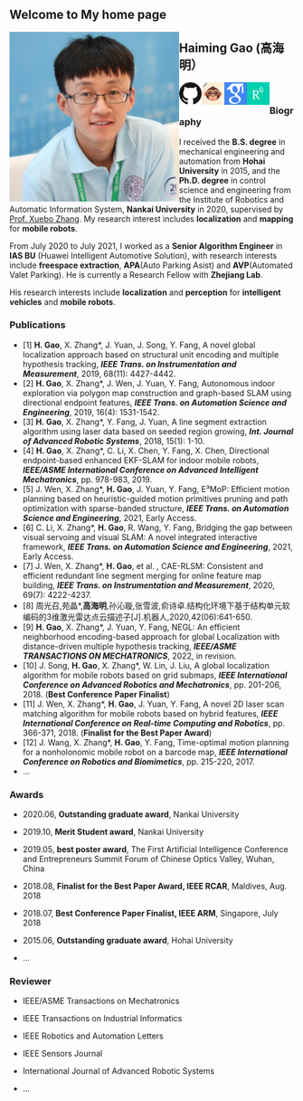 ## Welcome to My home page

<img src=".\pic\ghm.png" width = "300" height = "300" alt="ghm" align="left"/>

## Haiming Gao (高海明）

[<img src=".\pic\github.jpg" width = "40" height = "" alt="github" align="left"/>](http://github.com/ghm0819)[<img src=".\pic\csdn.jpg" width = "40" height = "" alt="csdn" align="left"/>](https://blog.csdn.net/qq_24893115)[<img src=".\pic\gs.png" width = "40" height = "" alt="scholar" align="left"/>](https://scholar.google.com.hk/citations?user=Vz_6DDwAAAAJ&hl=zh-CN&oi=ao)[<img src=".\pic\rg.png" width = "40" height = "" alt="research" align="left"/>](https://www.researchgate.net/profile/Haiming-Gao-2)

​    



###  Biography

I received the **B.S. degree** in mechanical engineering and automation from **Hohai University** in 2015, and the **Ph.D. degree** in control science and engineering from the Institute of Robotics and Automatic Information System, **Nankai University** in 2020, supervised by [Prof. Xuebo Zhang](https://ai.nankai.edu.cn/info/1033/3984.htm). My research interest includes **localization** and **mapping** for **mobile robots**.

From July 2020 to July 2021, I worked as a **Senior Algorithm Engineer** in **IAS BU** (Huawei Intelligent Automotive Solution), with research interests include **freespace extraction**, **APA**(Auto Parking Asist) and **AVP**(Automated Valet Parking). He is currently a Research Fellow with **Zhejiang Lab**.

His research interests include **localization** and **perception** for **intelligent vehicles** and **mobile robots**.


### Publications

+ [1] **H. Gao**, X. Zhang\*, J. Yuan, J. Song, Y. Fang, A novel global localization approach based on structural unit encoding and multiple hypothesis tracking, ***IEEE Trans. on Instrumentation and Measurement***, 2019, 68(11): 4427-4442.
+ [2] **H. Gao**, X. Zhang\*, J. Wen, J. Yuan, Y. Fang, Autonomous indoor exploration via polygon map construction and graph-based SLAM using directional endpoint features, ***IEEE Trans. on Automation Science and Engineering***, 2019, 16(4): 1531-1542.
+ [3] **H. Gao**, X. Zhang\*, Y. Fang, J. Yuan, A line segment extraction algorithm using laser data based on seeded region growing, ***Int. Journal of Advanced Robotic Systems***, 2018, 15(1): 1-10.
+ [4] **H. Gao**, X. Zhang\*, C. Li, X. Chen, Y. Fang, X. Chen, Directional endpoint-based enhanced EKF-SLAM for indoor mobile robots, ***IEEE/ASME International Conference on Advanced Intelligent Mechatronics***, pp. 978-983, 2019.
+ [5] J. Wen, X. Zhang\*, **H. Gao**, J. Yuan, Y. Fang, E³MoP: Efficient motion planning based on heuristic-guided motion primitives pruning and path optimization with sparse-banded structure, ***IEEE Trans. on Automation Science and Engineering***, 2021, Early Access.
+ [6] C. Li, X. Zhang\*, **H. Gao**, R. Wang, Y. Fang, Bridging the gap between visual servoing and visual SLAM: A novel integrated interactive framework, ***IEEE Trans. on Automation Science and Engineering***, 2021, Early Access.
+ [7] J. Wen, X. Zhang\*, **H. Gao**, et al. , CAE-RLSM: Consistent and efficient redundant line segment merging for online feature map building, ***IEEE Trans. on Instrumentation and Measurement***, 2020, 69(7): 4222-4237.
+ [8] 周光召,苑晶\*,**高海明**,孙沁璇,张雪波,俞诗卓.结构化环境下基于结构单元软编码的3维激光雷达点云描述子[J].机器人,2020,42(06):641-650.
+ [9] **H. Gao**, X. Zhang\*, J. Yuan, Y. Fang, NEGL: An efficient neighborhood encoding-based approach for global Localization with distance-driven multiple hypothesis tracking, ***IEEE/ASME TRANSACTIONS ON MECHATRONICS***, 2022, in revision. 
+ [10] J. Song, **H. Gao**, X. Zhang\*, W. Lin, J. Liu, A global localization algorithm for mobile robots based on grid submaps, ***IEEE International Conference on Advanced Robotics and Mechatronics***, pp. 201-206, 2018. (**Best Conference Paper Finalist**)
+ [11]  J. Wen, X. Zhang\*, **H. Gao**, J. Yuan, Y. Fang, A novel 2D laser scan matching algorithm for mobile robots based on hybrid features, ***IEEE International Conference on Real-time Computing and Robotics***, pp. 366-371, 2018. (**Finalist for the Best Paper Award**)
+ [12] J. Wang, X. Zhang\*, **H. Gao**, Y. Fang, Time-optimal motion planning for a nonholonomic mobile robot on a barcode map, ***IEEE International Conference on Robotics and Biomimetics***, pp. 215-220, 2017. 
+ ...




### Awards

+ 2020.06, **Outstanding graduate award**, Nankai University

+ 2019.10, **Merit Student award**, Nankai University

+ 2019.05, **best poster award**, The First Artificial Intelligence Conference and Entrepreneurs Summit Forum of Chinese Optics Valley, Wuhan, China

+ 2018.08, **Finalist for the Best Paper Award, IEEE RCAR**, Maldives, Aug. 2018

+ 2018.07, **Best Conference Paper Finalist, IEEE ARM**, Singapore, July 2018

+ 2015.06, **Outstanding graduate award**, Hohai University

+ ...




### Reviewer

+ IEEE/ASME Transactions on Mechatronics

+ IEEE Transactions on Industrial Informatics

+ IEEE Robotics and Automation Letters

+ IEEE Sensors Journal

+ International Journal of Advanced Robotic Systems

+ ...